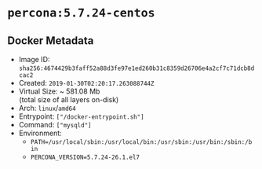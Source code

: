 # `percona:5.7.24-centos`

## Docker Metadata

- Image ID: `sha256:4674429b3faff52a88d3fe97e1ed260b31c8359d26706e4a2cf7c71dcb8dcac2`
- Created: `2019-01-30T02:20:17.263088744Z`
- Virtual Size: ~ 581.08 Mb  
  (total size of all layers on-disk)
- Arch: `linux`/`amd64`
- Entrypoint: `["/docker-entrypoint.sh"]`
- Command: `["mysqld"]`
- Environment:
  - `PATH=/usr/local/sbin:/usr/local/bin:/usr/sbin:/usr/bin:/sbin:/bin`
  - `PERCONA_VERSION=5.7.24-26.1.el7`
